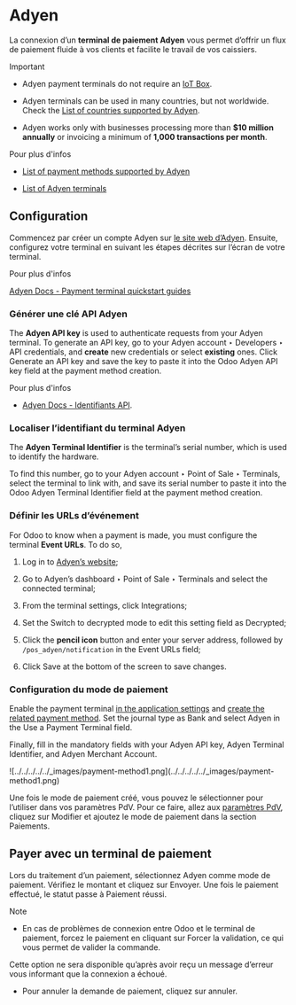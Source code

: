 # Adyen

La connexion d’un **terminal de paiement Adyen** vous permet d’offrir un flux
de paiement fluide à vos clients et facilite le travail de vos caissiers.

Important

  * Adyen payment terminals do not require an [IoT Box](../../../../general/iot.html).

  * Adyen terminals can be used in many countries, but not worldwide. Check the [List of countries supported by Adyen](https://docs.adyen.com/point-of-sale/what-we-support/supported-languages/).

  * Adyen works only with businesses processing more than **$10 million annually** or invoicing a minimum of **1,000 transactions per month**.

Pour plus d'infos

  * [List of payment methods supported by Adyen](https://docs.adyen.com/point-of-sale/what-we-support/payment-methods/)

  * [List of Adyen terminals](https://docs.adyen.com/point-of-sale/what-we-support/select-your-terminals/)

## Configuration

Commencez par créer un compte Adyen sur [le site web
d’Adyen](https://www.adyen.com/). Ensuite, configurez votre terminal en
suivant les étapes décrites sur l’écran de votre terminal.

Pour plus d'infos

[Adyen Docs - Payment terminal quickstart
guides](https://docs.adyen.com/point-of-sale/user-manuals)

### Générer une clé API Adyen

The **Adyen API key** is used to authenticate requests from your Adyen
terminal. To generate an API key, go to your Adyen account ‣ Developers ‣ API
credentials, and **create** new credentials or select **existing** ones. Click
Generate an API key and save the key to paste it into the Odoo Adyen API key
field at the payment method creation.

Pour plus d'infos

  * [Adyen Docs - Identifiants API](https://docs.adyen.com/development-resources/api-credentials#generate-api-key).

### Localiser l’identifiant du terminal Adyen

The **Adyen Terminal Identifier** is the terminal’s serial number, which is
used to identify the hardware.

To find this number, go to your Adyen account ‣ Point of Sale ‣ Terminals,
select the terminal to link with, and save its serial number to paste it into
the Odoo Adyen Terminal Identifier field at the payment method creation.

### Définir les URLs d’événement

For Odoo to know when a payment is made, you must configure the terminal
**Event URLs**. To do so,

  1. Log in to [Adyen’s website](https://www.adyen.com/);

  2. Go to Adyen’s dashboard ‣ Point of Sale ‣ Terminals and select the connected terminal;

  3. From the terminal settings, click Integrations;

  4. Set the Switch to decrypted mode to edit this setting field as Decrypted;

  5. Click the **pencil icon** button and enter your server address, followed by `/pos_adyen/notification` in the Event URLs field;

  6. Click Save at the bottom of the screen to save changes.

### Configuration du mode de paiement

Enable the payment terminal [in the application
settings](../../configuration.html#configuration-settings) and [create the
related payment method](../../payment_methods.html). Set the journal type as
Bank and select Adyen in the Use a Payment Terminal field.

Finally, fill in the mandatory fields with your Adyen API key, Adyen Terminal
Identifier, and Adyen Merchant Account.

![../../../../../_images/payment-method1.png](../../../../../_images/payment-
method1.png)

Une fois le mode de paiement créé, vous pouvez le sélectionner pour l’utiliser
dans vos paramètres PdV. Pour ce faire, allez aux [paramètres
PdV](../../configuration.html#configuration-settings), cliquez sur Modifier et
ajoutez le mode de paiement dans la section Paiements.

## Payer avec un terminal de paiement

Lors du traitement d’un paiement, sélectionnez Adyen comme mode de paiement.
Vérifiez le montant et cliquez sur Envoyer. Une fois le paiement effectué, le
statut passe à Paiement réussi.

Note

  * En cas de problèmes de connexion entre Odoo et le terminal de paiement, forcez le paiement en cliquant sur Forcer la validation, ce qui vous permet de valider la commande.

Cette option ne sera disponible qu’après avoir reçu un message d’erreur vous
informant que la connexion a échoué.

  * Pour annuler la demande de paiement, cliquez sur annuler.

